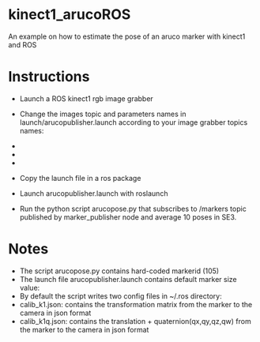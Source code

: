 # kinect1_arucoROS
An example on how to estimate the pose of an aruco marker with kinect1 and ROS

# Instructions
* Launch a ROS kinect1 rgb image grabber
* Change the images topic and parameters names in launch/arucopublisher.launch according to your image grabber topics names:
 * <remap from="/camera_info" to="/kinect1/rgb/camera_info" />
 * <remap from="/image" to="/kinect1/rgb/image" />
 * <param name="camera_frame" value="/kinect1_rgb_optical_frame"/>

* Copy the launch file in a ros package
* Launch arucopublisher.launch with roslaunch  
* Run the python script arucopose.py that subscribes to /markers topic published by marker_publisher node and average 10 poses in SE3.  

# Notes
* The script arucopose.py contains hard-coded markerid (105)
* The launch file arucopublisher.launch contains default marker size value: <arg name="markerSize" default="0.181"/>
* By default the script writes two config files in ~/.ros directory:
 * calib_k1.json: contains the transformation matrix from the marker to the camera in json format
 * calib_k1q.json: contains the translation + quaternion(qx,qy,qz,qw) from the marker to the camera in json format